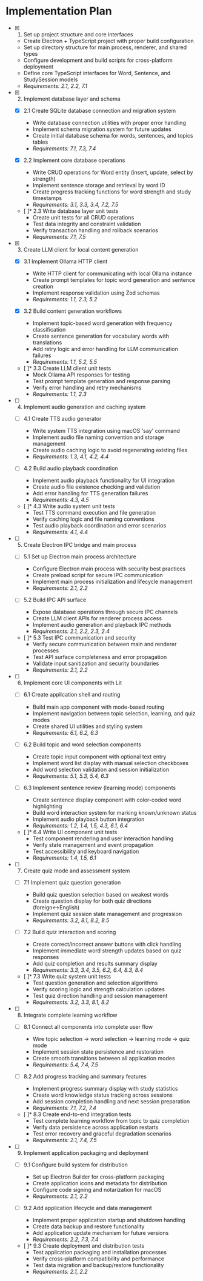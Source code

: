 # Implementation Plan

- [x] 1. Set up project structure and core interfaces
  - Create Electron + TypeScript project with proper build configuration
  - Set up directory structure for main process, renderer, and shared types
  - Configure development and build scripts for cross-platform deployment
  - Define core TypeScript interfaces for Word, Sentence, and StudySession models
  - _Requirements: 2.1, 2.2, 7.1_

- [x] 2. Implement database layer and schema
  - [x] 2.1 Create SQLite database connection and migration system
    - Write database connection utilities with proper error handling
    - Implement schema migration system for future updates
    - Create initial database schema for words, sentences, and topics tables
    - _Requirements: 7.1, 7.3, 7.4_
  
  - [x] 2.2 Implement core database operations
    - Write CRUD operations for Word entity (insert, update, select by strength)
    - Implement sentence storage and retrieval by word ID
    - Create progress tracking functions for word strength and study timestamps
    - _Requirements: 3.1, 3.3, 3.4, 7.2, 7.5_
  
  - [ ]* 2.3 Write database layer unit tests
    - Create unit tests for all CRUD operations
    - Test data integrity and constraint validation
    - Verify transaction handling and rollback scenarios
    - _Requirements: 7.1, 7.5_

- [x] 3. Create LLM client for local content generation
  - [x] 3.1 Implement Ollama HTTP client
    - Write HTTP client for communicating with local Ollama instance
    - Create prompt templates for topic word generation and sentence creation
    - Implement response validation using Zod schemas
    - _Requirements: 1.1, 2.3, 5.2_
  
  - [x] 3.2 Build content generation workflows
    - Implement topic-based word generation with frequency classification
    - Create sentence generation for vocabulary words with translations
    - Add retry logic and error handling for LLM communication failures
    - _Requirements: 1.1, 5.2, 5.5_
  
  - [ ]* 3.3 Create LLM client unit tests
    - Mock Ollama API responses for testing
    - Test prompt template generation and response parsing
    - Verify error handling and retry mechanisms
    - _Requirements: 1.1, 2.3_

- [ ] 4. Implement audio generation and caching system
  - [ ] 4.1 Create TTS audio generator
    - Write system TTS integration using macOS 'say' command
    - Implement audio file naming convention and storage management
    - Create audio caching logic to avoid regenerating existing files
    - _Requirements: 1.3, 4.1, 4.2, 4.4_
  
  - [ ] 4.2 Build audio playback coordination
    - Implement audio playback functionality for UI integration
    - Create audio file existence checking and validation
    - Add error handling for TTS generation failures
    - _Requirements: 4.3, 4.5_
  
  - [ ]* 4.3 Write audio system unit tests
    - Test TTS command execution and file generation
    - Verify caching logic and file naming conventions
    - Test audio playback coordination and error scenarios
    - _Requirements: 4.1, 4.4_

- [ ] 5. Create Electron IPC bridge and main process
  - [ ] 5.1 Set up Electron main process architecture
    - Configure Electron main process with security best practices
    - Create preload script for secure IPC communication
    - Implement main process initialization and lifecycle management
    - _Requirements: 2.1, 2.2_
  
  - [ ] 5.2 Build IPC API surface
    - Expose database operations through secure IPC channels
    - Create LLM client APIs for renderer process access
    - Implement audio generation and playback IPC methods
    - _Requirements: 2.1, 2.2, 2.3, 2.4_
  
  - [ ]* 5.3 Test IPC communication and security
    - Verify secure communication between main and renderer processes
    - Test API surface completeness and error propagation
    - Validate input sanitization and security boundaries
    - _Requirements: 2.1, 2.2_

- [ ] 6. Implement core UI components with Lit
  - [ ] 6.1 Create application shell and routing
    - Build main app component with mode-based routing
    - Implement navigation between topic selection, learning, and quiz modes
    - Create shared UI utilities and styling system
    - _Requirements: 6.1, 6.2, 6.3_
  
  - [ ] 6.2 Build topic and word selection components
    - Create topic input component with optional text entry
    - Implement word list display with manual selection checkboxes
    - Add word selection validation and session initialization
    - _Requirements: 5.1, 5.3, 5.4, 6.3_
  
  - [ ] 6.3 Implement sentence review (learning mode) components
    - Create sentence display component with color-coded word highlighting
    - Build word interaction system for marking known/unknown status
    - Implement audio playback button integration
    - _Requirements: 1.2, 1.4, 1.5, 4.3, 6.1, 6.4_
  
  - [ ]* 6.4 Write UI component unit tests
    - Test component rendering and user interaction handling
    - Verify state management and event propagation
    - Test accessibility and keyboard navigation
    - _Requirements: 1.4, 1.5, 6.1_

- [ ] 7. Create quiz mode and assessment system
  - [ ] 7.1 Implement quiz question generation
    - Build quiz question selection based on weakest words
    - Create question display for both quiz directions (foreign↔English)
    - Implement quiz session state management and progression
    - _Requirements: 3.2, 8.1, 8.2, 8.5_
  
  - [ ] 7.2 Build quiz interaction and scoring
    - Create correct/incorrect answer buttons with click handling
    - Implement immediate word strength updates based on quiz responses
    - Add quiz completion and results summary display
    - _Requirements: 3.3, 3.4, 3.5, 6.2, 6.4, 8.3, 8.4_
  
  - [ ]* 7.3 Write quiz system unit tests
    - Test question generation and selection algorithms
    - Verify scoring logic and strength calculation updates
    - Test quiz direction handling and session management
    - _Requirements: 3.2, 3.3, 8.1, 8.2_

- [ ] 8. Integrate complete learning workflow
  - [ ] 8.1 Connect all components into complete user flow
    - Wire topic selection → word selection → learning mode → quiz mode
    - Implement session state persistence and restoration
    - Create smooth transitions between all application modes
    - _Requirements: 5.4, 7.4, 7.5_
  
  - [ ] 8.2 Add progress tracking and summary features
    - Implement progress summary display with study statistics
    - Create word knowledge status tracking across sessions
    - Add session completion handling and next session preparation
    - _Requirements: 7.1, 7.2, 7.4_
  
  - [ ]* 8.3 Create end-to-end integration tests
    - Test complete learning workflow from topic to quiz completion
    - Verify data persistence across application restarts
    - Test error recovery and graceful degradation scenarios
    - _Requirements: 2.1, 7.4, 7.5_

- [ ] 9. Implement application packaging and deployment
  - [ ] 9.1 Configure build system for distribution
    - Set up Electron Builder for cross-platform packaging
    - Create application icons and metadata for distribution
    - Configure code signing and notarization for macOS
    - _Requirements: 2.1, 2.2_
  
  - [ ] 9.2 Add application lifecycle and data management
    - Implement proper application startup and shutdown handling
    - Create data backup and restore functionality
    - Add application update mechanism for future versions
    - _Requirements: 2.2, 7.3, 7.4_
  
  - [ ]* 9.3 Create deployment and distribution tests
    - Test application packaging and installation processes
    - Verify cross-platform compatibility and performance
    - Test data migration and backup/restore functionality
    - _Requirements: 2.1, 2.2_